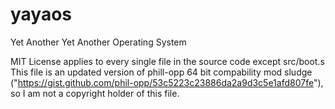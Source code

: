 # yayaos
Yet Another Yet Another Operating System

MIT License applies to every single file in the source code except src/boot.s
This file is an updated version of phill-opp 64 bit compability mod sludge ("https://gist.github.com/phil-opp/53c5223c23886da2a9d3c5e1afd807fe"), so I am not a copyright holder of this file.
